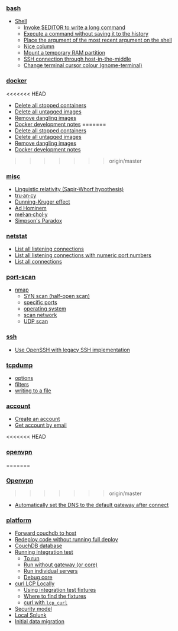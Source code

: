 ### [bash](t/bash.md)

- [Shell](t/bash.md#shell)
  * [Invoke $EDITOR to write a long command](t/bash.md#invoke-editor-to-write-a-long-command)
  * [Execute a command without saving it to the history](t/bash.md#execute-a-command-without-saving-it-to-the-history)
  * [Place the argument of the most recent argument on the shell](t/bash.md#place-the-argument-of-the-most-recent-argument-on-the-shell)
  * [Nice column](t/bash.md#nice-column)
  * [Mount a temporary RAM partition](t/bash.md#mount-a-temporary-ram-partition)
  * [SSH connection through host-in-the-middle](t/bash.md#ssh-connection-through-host-in-the-middle)
  * [Change terminal cursor colour (gnome-terminal)](t/bash.md#change-terminal-cursor-colour-gnome-terminal)

### [docker](t/docker.md)

<<<<<<< HEAD
  * [Delete all stopped containers](t/docker.md#delete-all-stopped-containers)
  * [Delete all untagged images](t/docker.md#delete-all-untagged-images)
  * [Remove dangling images](t/docker.md#remove-dangling-images)
  * [Docker development notes](t/docker.md#docker-development-notes)
=======
* [Delete all stopped containers](t/docker.md#delete-all-stopped-containers)
* [Delete all untagged images](t/docker.md#delete-all-untagged-images)
* [Remove dangling images](t/docker.md#remove-dangling-images)
* [Docker development notes](t/docker.md#docker-development-notes)
>>>>>>> origin/master

### [misc](t/misc.md)

  * [Linguistic relativity (Sapir-Whorf hypothesis)](t/misc.md#linguistic-relativity-sapir-whorf-hypothesis)
  * [tru·an·cy](t/misc.md#tru·an·cy)
  * [Dunning-Kruger effect](t/misc.md#dunning-kruger-effect)
  * [Ad Hominem](t/misc.md#ad-hominem)
  * [mel·an·chol·y](t/misc.md#mel·an·chol·y)
  * [Simpson's Paradox](t/misc.md#simpsons-paradox)

### [netstat](t/netstat.md)

  * [List all listening connections](t/netstat.md#list-all-listening-connections)
  * [List all listening connections with numeric port numbers](t/netstat.md#list-all-listening-connections-with-numeric-port-numbers)
  * [List all connections](t/netstat.md#list-all-connections)

### [port-scan](t/port-scan.md)

- [nmap](t/port-scan.md#nmap)
  * [SYN scan (half-open scan)](t/port-scan.md#syn-scan-half-open-scan)
  * [specific ports](t/port-scan.md#specific-ports)
  * [operating system](t/port-scan.md#operating-system)
  * [scan network](t/port-scan.md#scan-network)
  * [UDP scan](t/port-scan.md#udp-scan)

### [ssh](t/ssh.md)

  * [Use OpenSSH with legacy SSH implementation](t/ssh.md#use-openssh-with-legacy-ssh-implementation)

### [tcpdump](t/tcpdump.md)

  * [options](t/tcpdump.md#options)
  * [filters](t/tcpdump.md#filters)
  * [writing to a file](t/tcpdump.md#writing-to-a-file)

### [account](t/work/account.md)

  * [Create an account](t/work/account.md#create-an-account)
  * [Get account by email](t/work/account.md#get-account-by-email)

<<<<<<< HEAD
### [openvpn](t/work/openvpn.md)
=======

### [Openvpn](t/work/openvpn.md)
>>>>>>> origin/master

  * [Automatically set the DNS to the default gateway after connect](t/work/openvpn.md#automatically-set-the-dns-to-the-default-gateway-after-connect)

### [platform](t/work/platform.md)

- [Forward couchdb to host](t/work/platform.md#forward-couchdb-to-host)
- [Redeploy code without running full deploy](t/work/platform.md#redeploy-code-without-running-full-deploy)
- [CouchDB database](t/work/platform.md#couchdb-database)
- [Running integration test](t/work/platform.md#running-integration-test)
  * [To run](t/work/platform.md#to-run)
  * [Run without gateway (or core)](t/work/platform.md#run-without-gateway-or-core)
  * [Run individual servers](t/work/platform.md#run-individual-servers)
  * [Debug core](t/work/platform.md#debug-core)
- [curl LCP Locally](t/work/platform.md#curl-lcp-locally)
  * [Using integration test fixtures](t/work/platform.md#using-integration-test-fixtures)
  * [Where to find the fixtures](t/work/platform.md#where-to-find-the-fixtures)
  * [curl with `lcp_curl`](t/work/platform.md#curl-with-lcp_curl)
- [Security model](t/work/platform.md#security-model)
- [Local Splunk](t/work/platform.md#local-splunk)
- [Initial data migration](t/work/platform.md#initial-data-migration)